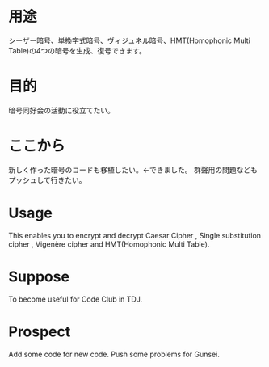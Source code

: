 # 用途
シーザー暗号、単換字式暗号、ヴィジュネル暗号、HMT(Homophonic Multi Table)の4つの暗号を生成、復号できます。
# 目的
暗号同好会の活動に役立てたい。
# ここから
新しく作った暗号のコードも移植したい。<-できました。
群聲用の問題などもプッシュして行きたい。

# Usage
This enables you to encrypt and decrypt Caesar Cipher , Single substitution cipher , Vigenère cipher and HMT(Homophonic Multi Table).

# Suppose
To become useful for Code Club in TDJ.

# Prospect
Add some code for new code.
Push some problems for Gunsei.
